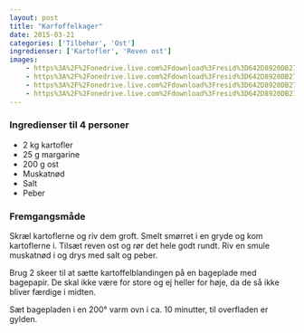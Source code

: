 ```yaml
---
layout: post
title: "Karfoffelkager"
date: 2015-03-21
categories: ['Tilbehør', 'Ost']
ingredienser: ['Kartofler', 'Reven ost']
images:
    - https%3A%2F%2Fonedrive.live.com%2Fdownload%3Fresid%3D642D8920DB2784EE!127385
    - https%3A%2F%2Fonedrive.live.com%2Fdownload%3Fresid%3D642D8920DB2784EE!127386
    - https%3A%2F%2Fonedrive.live.com%2Fdownload%3Fresid%3D642D8920DB2784EE!127389
    - https%3A%2F%2Fonedrive.live.com%2Fdownload%3Fresid%3D642D8920DB2784EE!127394
---
```


### Ingredienser til 4 personer
-   2 kg kartofler
-   25 g margarine
-   200 g ost
-   Muskatnød
-   Salt
-   Peber

### Fremgangsmåde
Skræl kartoflerne og riv dem groft. Smelt smørret i en gryde og kom kartoflerne i. Tilsæt reven ost og rør det hele godt rundt. Riv en smule muskatnød i og drys med salt og peber.

Brug 2 skeer til at sætte kartoffelblandingen på en bageplade med bagepapir. De skal ikke være for store og ej heller for høje, da de så ikke bliver færdige i midten.

Sæt bagepladen i en 200&deg; varm ovn i ca. 10 minutter, til overfladen er gylden. 

